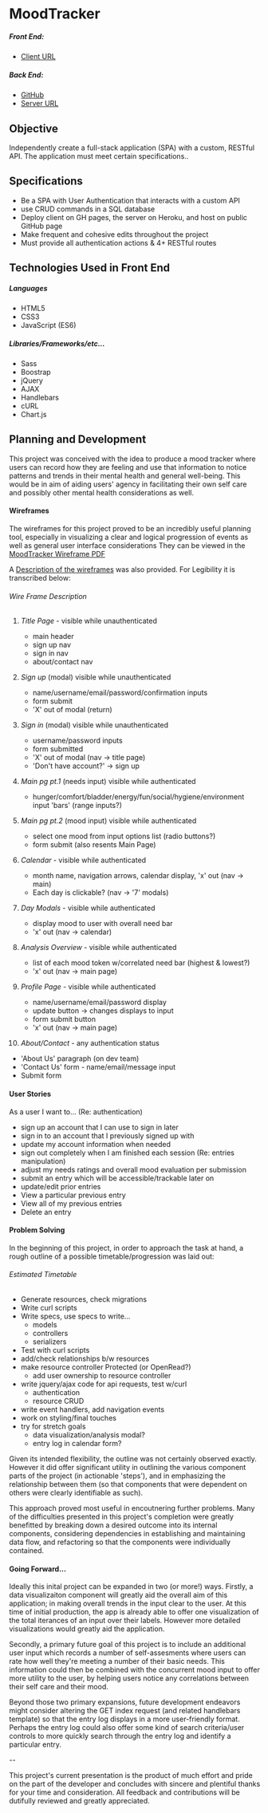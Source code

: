 
# MoodTracker

##### Front End:
- [Client URL](https://srsexton94.github.io/moodtracker-client/)

##### Back End:
- [GitHub](https://github.com/srsexton94/moodtracker-api)
- [Server URL](https://moodtracker-api.herokuapp.com/)

## Objective
Independently create a full-stack application (SPA) with a custom, RESTful API.
The application must meet certain specifications..

## Specifications
* Be a SPA with User Authentication that interacts with a custom API
* use CRUD commands in a SQL database
* Deploy client on GH pages, the server on Heroku, and host on public GitHub page
* Make frequent and cohesive edits throughout the project
* Must provide all authentication actions & 4+ RESTful routes

## Technologies Used in Front End
##### Languages
* HTML5
* CSS3
* JavaScript (ES6)

##### Libraries/Frameworks/etc...
* Sass
* Boostrap
* jQuery
* AJAX
* Handlebars
* cURL
* Chart.js

## Planning and Development
This project was conceived with the idea to produce a mood tracker where users can record how they are feeling and use that information to notice patterns and trends in their mental health and general well-being. This would be in aim of aiding users' agency in facilitating their own self care and possibly other mental health considerations as well.

#### Wireframes
The wireframes for this project proved to be an incredibly useful planning tool, especially in visualizing a clear and logical progression of events as well as general user interface considerations
They can be viewed in the [MoodTracker Wireframe PDF](https://documentcloud.adobe.com/link/track?uri=urn%3Aaaid%3Ascds%3AUS%3A9c7eec20-3b93-4a49-a046-d2e38c279b17)

A [Description of the wireframes](https://documentcloud.adobe.com/link/track?uri=urn%3Aaaid%3Ascds%3AUS%3A64fce2d6-ef36-4cde-a7d5-0c39782ef387) was also provided.  For Legibility it is transcribed below:

###### Wire Frame Description
1) *Title Page* - visible while unauthenticated
   - main header
   - sign up nav
   - sign in nav
   - about/contact nav

2) *Sign up* (modal) visible while unauthenticated
   - name/username/email/password/confirmation inputs
   - form submit
   - 'X' out of modal (return)

3) *Sign in* (modal) visible while unauthenticated
   - username/password inputs
   - form submitted
   - 'X' out of modal (nav -> title page)
   - 'Don't have account?' -> sign up

4) *Main pg pt.1* (needs input) visible while authenticated
   - hunger/comfort/bladder/energy/fun/social/hygiene/environment input 'bars' (range inputs?)

5) *Main pg pt.2* (mood input) visible while authenticated
   - select one mood from input options list (radio buttons?)
   - form submit (also resents Main Page)

6) *Calendar* - visible while authenticated
   - month name, navigation arrows, calendar display, 'x' out (nav -> main)
   - Each day is clickable? (nav -> '7' modals)

7) *Day Modals* - visible while authenticated
   - display mood to user with overall need bar
   - 'x' out (nav -> calendar)

8) *Analysis Overview* - visible while authenticated
   - list of each mood token w/correlated need bar (highest & lowest?)
   - 'x' out (nav -> main page)

9) *Profile Page* - visible while authenticated
   - name/username/email/password display
   - update button -> changes displays to input
   - form submit button
   - 'x' out (nav -> main page)

10) *About/Contact* - any authentication status
   - 'About Us' paragraph (on dev team)
   - 'Contact Us' form - name/email/message input
   - Submit form

#### User Stories
As a user I want to...
(Re: authentication)
- sign up an account that I can use to sign in later
- sign in to an account that I previously signed up with
- update my account information when needed
- sign out completely when I am finished each session
(Re: entries manipulation)
- adjust my needs ratings and overall mood evaluation per submission
- submit an entry which will be accessible/trackable later on
- update/edit prior entries
- View a particular previous entry
- View all of my previous entries
- Delete an entry

#### Problem Solving
In the beginning of this project, in order to approach the task at hand, a rough outline of a possible timetable/progression was laid out:

###### Estimated Timetable

* Generate resources, check migrations
* Write curl scripts
* Write specs, use specs to write...
  - models
  - controllers
  - serializers
* Test with curl scripts
* add/check relationships b/w resources
* make resource controller Protected (or OpenRead?)
  - add user ownership to resource controller
* write jquery/ajax code for api requests, test w/curl
  - authentication
  - resource CRUD
* write event handlers, add navigation events
* work on styling/final touches
* try for stretch goals
  - data visualization/analysis modal?
  - entry log in calendar form?

Given its intended flexibility, the outline was not certainly observed exactly. However it did offer significant utility in outlining the various component parts of the project (in actionable 'steps'), and in emphasizing the relationship between them (so that components that were dependent on others were clearly identifiable as such).

This approach proved most useful in encoutnering further problems.  Many of the difficulties presented in this project's completion were greatly benefitted by breaking down a desired outcome into its internal components, considering dependencies in establishing and maintaining data flow, and refactoring so that the components were individually contained.

#### Going Forward...
Ideally this inital project can be expanded in two (or more!) ways.  Firstly, a data visualizaiton component will greatly aid the overall aim of this application; in making overall trends in the input clear to the user.  At this time of initial production, the app is already able to offer one visualization of the total iterances of an input over their labels.  However more detailed visualizations would greatly aid the application.

Secondly, a primary future goal of this project is to include an additional user input which records a number of self-assesments where users can rate how well they're meeting a number of their basic needs. This information could then be combined with the concurrent mood input to offer more utility to the user, by helping users notice any correlations between their self care and their mood.

Beyond those two primary expansions, future development endeavors might consider altering the GET index request (and related handlebars template) so that the entry log displays in a more user-friendly format. Perhaps the entry log could also offer some kind of search criteria/user controls to more quickly search through the entry log and identify a particular entry.

--

This project's current presentation is the product of much effort and pride on the part of the developer and concludes with sincere and plentiful thanks for your time and consideration. All feedback and contributions will be dutifully reviewed and greatly appreciated.
